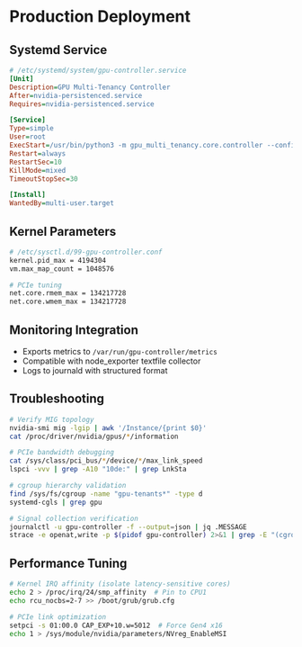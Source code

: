# Production Deployment

## Systemd Service

```ini
# /etc/systemd/system/gpu-controller.service
[Unit]
Description=GPU Multi-Tenancy Controller
After=nvidia-persistenced.service
Requires=nvidia-persistenced.service

[Service]
Type=simple
User=root
ExecStart=/usr/bin/python3 -m gpu_multi_tenancy.core.controller --config /etc/gpu-controller.conf
Restart=always
RestartSec=10
KillMode=mixed
TimeoutStopSec=30

[Install]
WantedBy=multi-user.target
```

## Kernel Parameters

```bash
# /etc/sysctl.d/99-gpu-controller.conf
kernel.pid_max = 4194304
vm.max_map_count = 1048576

# PCIe tuning
net.core.rmem_max = 134217728
net.core.wmem_max = 134217728
```

## Monitoring Integration

- Exports metrics to `/var/run/gpu-controller/metrics`
- Compatible with node_exporter textfile collector
- Logs to journald with structured format

## Troubleshooting

```bash
# Verify MIG topology
nvidia-smi mig -lgip | awk '/Instance/{print $0}'
cat /proc/driver/nvidia/gpus/*/information

# PCIe bandwidth debugging  
cat /sys/class/pci_bus/*/device/*/max_link_speed
lspci -vvv | grep -A10 "10de:" | grep LnkSta

# cgroup hierarchy validation
find /sys/fs/cgroup -name "gpu-tenants*" -type d
systemd-cgls | grep gpu

# Signal collection verification
journalctl -u gpu-controller -f --output=json | jq .MESSAGE
strace -e openat,write -p $(pidof gpu-controller) 2>&1 | grep -E "(cgroup|nvidia)"
```

## Performance Tuning

```bash
# Kernel IRQ affinity (isolate latency-sensitive cores)
echo 2 > /proc/irq/24/smp_affinity  # Pin to CPU1
echo rcu_nocbs=2-7 >> /boot/grub/grub.cfg

# PCIe link optimization
setpci -s 01:00.0 CAP_EXP+10.w=5012  # Force Gen4 x16
echo 1 > /sys/module/nvidia/parameters/NVreg_EnableMSI
```
